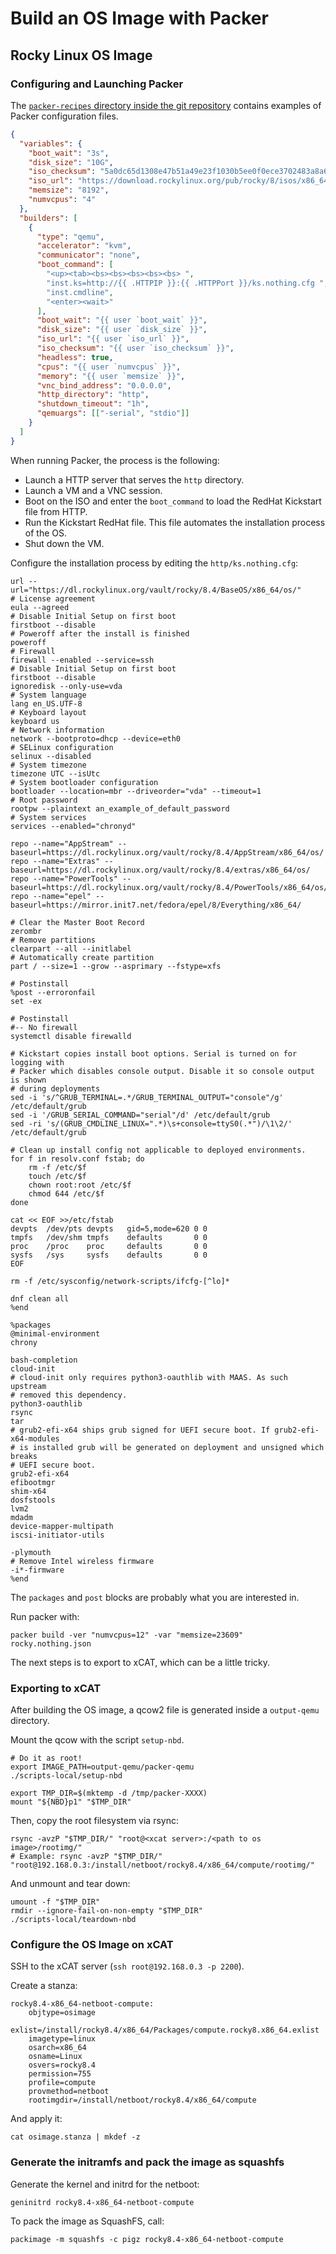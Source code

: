 # Build an OS Image with Packer

## Rocky Linux OS Image

### Configuring and Launching Packer

The [`packer-recipes` directory inside the git repository](https://github.com/SquareFactory/ClusterFactory-CE/tree/main/packer-recipes) contains examples of Packer configuration files.

```json title="rocky.nothing.json"
{
  "variables": {
    "boot_wait": "3s",
    "disk_size": "10G",
    "iso_checksum": "5a0dc65d1308e47b51a49e23f1030b5ee0f0ece3702483a8a6554382e893333c",
    "iso_url": "https://download.rockylinux.org/pub/rocky/8/isos/x86_64/Rocky-8.5-x86_64-boot.iso",
    "memsize": "8192",
    "numvcpus": "4"
  },
  "builders": [
    {
      "type": "qemu",
      "accelerator": "kvm",
      "communicator": "none",
      "boot_command": [
        "<up><tab><bs><bs><bs><bs><bs> ",
        "inst.ks=http://{{ .HTTPIP }}:{{ .HTTPPort }}/ks.nothing.cfg ",
        "inst.cmdline",
        "<enter><wait>"
      ],
      "boot_wait": "{{ user `boot_wait` }}",
      "disk_size": "{{ user `disk_size` }}",
      "iso_url": "{{ user `iso_url` }}",
      "iso_checksum": "{{ user `iso_checksum` }}",
      "headless": true,
      "cpus": "{{ user `numvcpus` }}",
      "memory": "{{ user `memsize` }}",
      "vnc_bind_address": "0.0.0.0",
      "http_directory": "http",
      "shutdown_timeout": "1h",
      "qemuargs": [["-serial", "stdio"]]
    }
  ]
}
```

When running Packer, the process is the following:

- Launch a HTTP server that serves the `http` directory.
- Launch a VM and a VNC session.
- Boot on the ISO and enter the `boot_command` to load the RedHat Kickstart file from HTTP.
- Run the Kickstart RedHat file. This file automates the installation process of the OS.
- Shut down the VM.

Configure the installation process by editing the `http/ks.nothing.cfg`:

```shell title="http/ks.nothing.cfg"
url --url="https://dl.rockylinux.org/vault/rocky/8.4/BaseOS/x86_64/os/"
# License agreement
eula --agreed
# Disable Initial Setup on first boot
firstboot --disable
# Poweroff after the install is finished
poweroff
# Firewall
firewall --enabled --service=ssh
# Disable Initial Setup on first boot
firstboot --disable
ignoredisk --only-use=vda
# System language
lang en_US.UTF-8
# Keyboard layout
keyboard us
# Network information
network --bootproto=dhcp --device=eth0
# SELinux configuration
selinux --disabled
# System timezone
timezone UTC --isUtc
# System bootloader configuration
bootloader --location=mbr --driveorder="vda" --timeout=1
# Root password
rootpw --plaintext an_example_of_default_password
# System services
services --enabled="chronyd"

repo --name="AppStream" --baseurl=https://dl.rockylinux.org/vault/rocky/8.4/AppStream/x86_64/os/
repo --name="Extras" --baseurl=https://dl.rockylinux.org/vault/rocky/8.4/extras/x86_64/os/
repo --name="PowerTools" --baseurl=https://dl.rockylinux.org/vault/rocky/8.4/PowerTools/x86_64/os/
repo --name="epel" --baseurl=https://mirror.init7.net/fedora/epel/8/Everything/x86_64/

# Clear the Master Boot Record
zerombr
# Remove partitions
clearpart --all --initlabel
# Automatically create partition
part / --size=1 --grow --asprimary --fstype=xfs

# Postinstall
%post --erroronfail
set -ex

# Postinstall
#-- No firewall
systemctl disable firewalld

# Kickstart copies install boot options. Serial is turned on for logging with
# Packer which disables console output. Disable it so console output is shown
# during deployments
sed -i 's/^GRUB_TERMINAL=.*/GRUB_TERMINAL_OUTPUT="console"/g' /etc/default/grub
sed -i '/GRUB_SERIAL_COMMAND="serial"/d' /etc/default/grub
sed -ri 's/(GRUB_CMDLINE_LINUX=".*)\s+console=ttyS0(.*")/\1\2/' /etc/default/grub

# Clean up install config not applicable to deployed environments.
for f in resolv.conf fstab; do
    rm -f /etc/$f
    touch /etc/$f
    chown root:root /etc/$f
    chmod 644 /etc/$f
done

cat << EOF >>/etc/fstab
devpts  /dev/pts devpts   gid=5,mode=620 0 0
tmpfs   /dev/shm tmpfs    defaults       0 0
proc    /proc    proc     defaults       0 0
sysfs   /sys     sysfs    defaults       0 0
EOF

rm -f /etc/sysconfig/network-scripts/ifcfg-[^lo]*

dnf clean all
%end

%packages
@minimal-environment
chrony

bash-completion
cloud-init
# cloud-init only requires python3-oauthlib with MAAS. As such upstream
# removed this dependency.
python3-oauthlib
rsync
tar
# grub2-efi-x64 ships grub signed for UEFI secure boot. If grub2-efi-x64-modules
# is installed grub will be generated on deployment and unsigned which breaks
# UEFI secure boot.
grub2-efi-x64
efibootmgr
shim-x64
dosfstools
lvm2
mdadm
device-mapper-multipath
iscsi-initiator-utils

-plymouth
# Remove Intel wireless firmware
-i*-firmware
%end
```

The `packages` and `post` blocks are probably what you are interested in.

Run packer with:

```shell title="user@local:/ClusterFactory-CE/packer-recipes/rocky"
packer build -ver "numvcpus=12" -var "memsize=23609" rocky.nothing.json
```

The next steps is to export to xCAT, which can be a little tricky.

### Exporting to xCAT

After building the OS image, a qcow2 file is generated inside a `output-qemu` directory.

Mount the qcow with the script `setup-nbd`.

```shell title="root@local:/ClusterFactory-CE/packer-recipes/rocky"
# Do it as root!
export IMAGE_PATH=output-qemu/packer-qemu
./scripts-local/setup-nbd

export TMP_DIR=$(mktemp -d /tmp/packer-XXXX)
mount "${NBD}p1" "$TMP_DIR"
```

Then, copy the root filesystem via rsync:

```shell title="root@local:/ClusterFactory-CE/packer-recipes/rocky"
rsync -avzP "$TMP_DIR/" "root@<xcat server>:/<path to os image>/rootimg/"
# Example: rsync -avzP "$TMP_DIR/" "root@192.168.0.3:/install/netboot/rocky8.4/x86_64/compute/rootimg/"
```

And unmount and tear down:

```shell title="root@local:/ClusterFactory-CE/packer-recipes/rocky"
umount -f "$TMP_DIR"
rmdir --ignore-fail-on-non-empty "$TMP_DIR"
./scripts-local/teardown-nbd
```

### Configure the OS Image on xCAT

SSH to the xCAT server (`ssh root@192.168.0.3 -p 2200`).

Create a stanza:

```shell title="osimage.stanza"
rocky8.4-x86_64-netboot-compute:
    objtype=osimage
    exlist=/install/rocky8.4/x86_64/Packages/compute.rocky8.x86_64.exlist
    imagetype=linux
    osarch=x86_64
    osname=Linux
    osvers=rocky8.4
    permission=755
    profile=compute
    provmethod=netboot
    rootimgdir=/install/netboot/rocky8.4/x86_64/compute
```

And apply it:

```shell title="ssh root@xcat"
cat osimage.stanza | mkdef -z
```

### Generate the initramfs and pack the image as squashfs

Generate the kernel and initrd for the netboot:

```shell title="ssh root@xcat"
geninitrd rocky8.4-x86_64-netboot-compute
```

To pack the image as SquashFS, call:

```shell title="ssh root@xcat"
packimage -m squashfs -c pigz rocky8.4-x86_64-netboot-compute
```
